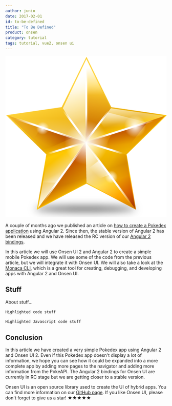 ```yaml
---
author: junio
date: 2017-02-01
id: to-be-defined
title: "To Be Defined"
product: onsen
category: tutorial
tags: tutorial, vue2, onsen ui
---
```


![Title](/blog/content/images/2017/Feb/star.png)

A couple of months ago we published an article on [how to create a Pokedex application](/blog/tutorial-how-to-create-pokemon-app-using-angular2-cli/) using Angular 2. Since then, the stable version of Angular 2 has been released and we have released the RC version of our [Angular 2 bindings](/angular2/).

In this article we will use Onsen UI 2 and Angular 2 to create a simple mobile Pokedex app. We will use some of the code from the previous article, but we will integrate it with Onsen UI. We will also take a look at the [Monaca CLI](https://www.npmjs.com/package/monaca), which is a great tool for creating, debugging, and developing apps with Angular 2 and Onsen UI.

<!-- more -->

## Stuff

About stuff...

```
Highlighted code stuff
```

```js
Highlighted Javascript code stuff
```

## Conclusion

In this article we have created a very simple Pokedex app using Angular 2 and Onsen UI 2. Even if this Pokedex app doesn't display a lot of information, we hope you can see how it could be expanded into a more complete app by adding more pages to the navigator and adding more information from the PokeAPI. The Angular 2 bindings for Onsen UI are currently in RC stage but we are getting closer to a stable version.

Onsen UI is an open source library used to create the UI of hybrid apps. You can find more information on our [GitHub page](https://github.com/OnsenUI/OnsenUI). If you like Onsen UI, please don't forget to give us a star! ★★★★★

